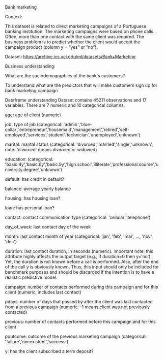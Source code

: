 Bank marketing

Context:

This dataset is related to direct marketing campaigns of a Portuguese banking institution. The marketing campaigns were based on phone calls. Often, more than one contact with the same client was required. The business problem is to predict whether the client would accept the campaign product (column y = “yes” or “no”).

Dataset: https://archive.ics.uci.edu/ml/datasets/Bank+Marketing

Business understanding:

What are the sociodemographics of the bank's customers?

To understand what are the predictors that will make customers sign up for bank marketing campaign

Dataframe understanding
Dataset contains 45211 observations and 17 variables. There are 7 numeric and 10 categorical columns.

age: age of client (numeric)

job: type of job (categorical: 'admin.','blue-collar','entrepreneur','housemaid','management','retired','self-employed','services','student','technician','unemployed','unknown')

marital: marital status (categorical: 'divorced','married','single','unknown'; note: 'divorced' means divorced or widowed)

education: (categorical: 'basic.4y','basic.6y','basic.9y','high.school','illiterate','professional.course','university.degree','unknown')

default: has credit in default?

balance: average yearly balance

housing: has housing loan?

loan: has personal loan?

contact: contact communication type (categorical: 'cellular','telephone')

day_of_week: last contact day of the week

month: 	last contact month of year (categorical: 'jan', 'feb', 'mar', ..., 'nov', 'dec')

duration: last contact duration, in seconds (numeric). Important note: this attribute highly affects the output target (e.g., if duration=0 then y='no'). Yet, the duration is not known before a call is performed. Also, after the end of the call y is obviously known. Thus, this input should only be included for benchmark purposes and should be discarded if the intention is to have a realistic predictive model.

campaign: number of contacts performed during this campaign and for this client (numeric, includes last contact)

pdays: number of days that passed by after the client was last contacted from a previous campaign (numeric; -1 means client was not previously contacted)

previous: number of contacts performed before this campaign and for this client

poutcome: outcome of the previous marketing campaign (categorical: 'failure','nonexistent','success')

y: 	has the client subscribed a term deposit?

